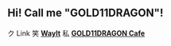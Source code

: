 ## Hi! Call me "GOLD11DRAGON"!

ク Link
笑 [**Waylt**](https://discord.gg/MPkmBtnA3S)
私 [**GOLD11DRAGON Cafe**](https://t.me/YourFavoriteCafe)
